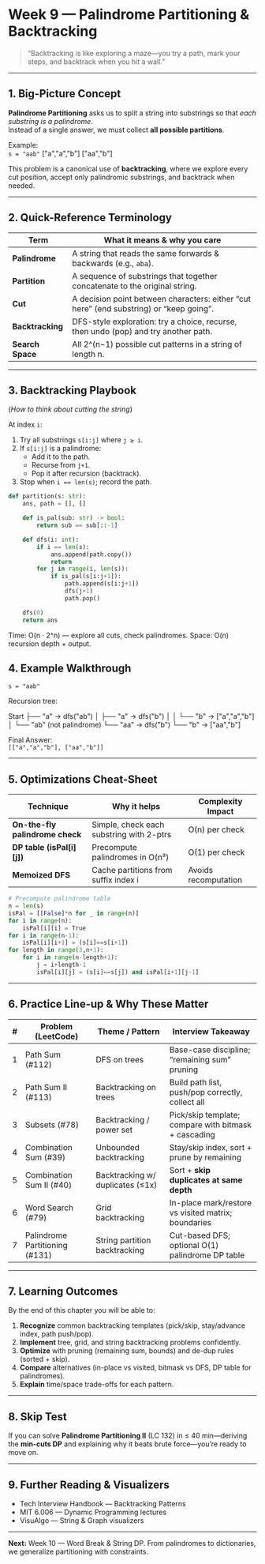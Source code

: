 # Week 9 — Palindrome Partitioning & Backtracking

> “Backtracking is like exploring a maze—you try a path, mark your steps, and backtrack when you hit a wall.”

---

## 1. Big-Picture Concept

**Palindrome Partitioning** asks us to split a string into substrings so that *each substring is a palindrome*.  
Instead of a single answer, we must collect **all possible partitions**.

Example:  
`s = "aab"`
["a","a","b"]
["aa","b"]


This problem is a canonical use of **backtracking**, where we explore every cut position, accept only palindromic substrings, and backtrack when needed.

---

## 2. Quick-Reference Terminology

| Term             | What it means & why you care                                                                |
| ---------------- | ------------------------------------------------------------------------------------------- |
| **Palindrome**   | A string that reads the same forwards & backwards (e.g., `aba`).                            |
| **Partition**    | A sequence of substrings that together concatenate to the original string.                  |
| **Cut**          | A decision point between characters: either “cut here” (end substring) or “keep going”.     |
| **Backtracking** | DFS-style exploration: try a choice, recurse, then undo (pop) and try another path.         |
| **Search Space** | All 2^(n−1) possible cut patterns in a string of length n.                                  |

---

## 3. Backtracking Playbook

(*How to think about cutting the string*)

At index `i`:

1. Try all substrings `s[i:j]` where `j ≥ i`.
2. If `s[i:j]` is a palindrome:
   - Add it to the path.
   - Recurse from `j+1`.
   - Pop it after recursion (backtrack).
3. Stop when `i == len(s)`; record the path.

```python
def partition(s: str):
    ans, path = [], []

    def is_pal(sub: str) -> bool:
        return sub == sub[::-1]

    def dfs(i: int):
        if i == len(s):
            ans.append(path.copy())
            return
        for j in range(i, len(s)):
            if is_pal(s[i:j+1]):
                path.append(s[i:j+1])
                dfs(j+1)
                path.pop()

    dfs(0)
    return ans
```

Time: O(n · 2^n) — explore all cuts, check palindromes.
Space: O(n) recursion depth + output.

## 4. Example Walkthrough

`s = "aab"`

Recursion tree:

Start
├── "a" → dfs("ab")
│ ├── "a" → dfs("b")
│ │ └── "b" → ["a","a","b"]
│ └── "ab" (not palindrome)
└── "aa" → dfs("b")
└── "b" → ["aa","b"]

Final Answer:  
`[["a","a","b"], ["aa","b"]]`

---

## 5. Optimizations Cheat-Sheet

| Technique                       | Why it helps                               | Complexity Impact    |
| ------------------------------- | ------------------------------------------ | -------------------- |
| **On-the-fly palindrome check** | Simple, check each substring with 2-ptrs   | O(n) per check       |
| **DP table (isPal[i][j])**      | Precompute palindromes in O(n²)            | O(1) per check       |
| **Memoized DFS**                | Cache partitions from suffix index i       | Avoids recomputation |

```python
# Precompute palindrome table
n = len(s)
isPal = [[False]*n for _ in range(n)]
for i in range(n):
    isPal[i][i] = True
for i in range(n-1):
    isPal[i][i+1] = (s[i]==s[i+1])
for length in range(3,n+1):
    for i in range(n-length+1):
        j = i+length-1
        isPal[i][j] = (s[i]==s[j]) and isPal[i+1][j-1]
```
---

## 6. Practice Line-up & Why These Matter

| # | Problem (LeetCode)                 | Theme / Pattern                  | Interview Takeaway                                   |
| - | ---------------------------------- | -------------------------------- | ---------------------------------------------------- |
| 1 | Path Sum (#112)                    | DFS on trees                     | Base-case discipline; “remaining sum” pruning        |
| 2 | Path Sum II (#113)                 | Backtracking on trees            | Build path list, push/pop correctly, collect all     |
| 3 | Subsets (#78)                      | Backtracking / power set         | Pick/skip template; compare with bitmask + cascading |
| 4 | Combination Sum (#39)              | Unbounded backtracking           | Stay/skip index, sort + prune by remaining           |
| 5 | Combination Sum II (#40)           | Backtracking w/ duplicates (≤1x) | Sort + **skip duplicates at same depth**             |
| 6 | Word Search (#79)                  | Grid backtracking                | In-place mark/restore vs visited matrix; boundaries  |
| 7 | Palindrome Partitioning (#131)     | String partition backtracking    | Cut-based DFS; optional O(1) palindrome DP table     |

---

## 7. Learning Outcomes

By the end of this chapter you will be able to:

1. **Recognize** common backtracking templates (pick/skip, stay/advance index, path push/pop).  
2. **Implement** tree, grid, and string backtracking problems confidently.  
3. **Optimize** with pruning (remaining sum, bounds) and de-dup rules (sorted + skip).  
4. **Compare** alternatives (in-place vs visited, bitmask vs DFS, DP table for palindromes).  
5. **Explain** time/space trade-offs for each pattern.

---

## 8. Skip Test

If you can solve **Palindrome Partitioning II** (LC 132) in ≤ 40 min—deriving the **min-cuts DP** and explaining why it beats brute force—you’re ready to move on.

---

## 9. Further Reading & Visualizers

- Tech Interview Handbook — Backtracking Patterns  
- MIT 6.006 — Dynamic Programming lectures  
- VisuAlgo — String & Graph visualizers

---

**Next:** Week 10 — Word Break & String DP. From palindromes to dictionaries, we generalize partitioning with constraints.
